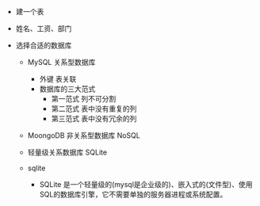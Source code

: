 - 建一个表
- 姓名、工资、部门

- 选择合适的数据库
  - MySQL 关系型数据库
    - 外键 表关联 
    - 数据库的三大范式 
      - 第一范式 列不可分割
      - 第二范式 表中没有重复的列
      - 第三范式 表中没有冗余的列

  - MoongoDB 非关系型数据库 NoSQL
  - 轻量级关系数据库 SQLite

  - sqlite 
    - SQLite 是一个轻量级的(mysql是企业级的)、嵌入式的(文件型)、使用SQL的数据库引擎，它不需要单独的服务器进程或系统配置。